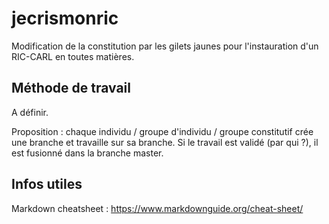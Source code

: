 # jecrismonric
Modification de la constitution par les gilets jaunes pour l'instauration d'un RIC-CARL en toutes matières.

## Méthode de travail
A définir.

Proposition : chaque individu / groupe d'individu / groupe constitutif crée une branche et travaille sur sa branche. Si le travail est validé (par qui ?), il est fusionné dans la branche master.

## Infos utiles

Markdown cheatsheet : https://www.markdownguide.org/cheat-sheet/ 
